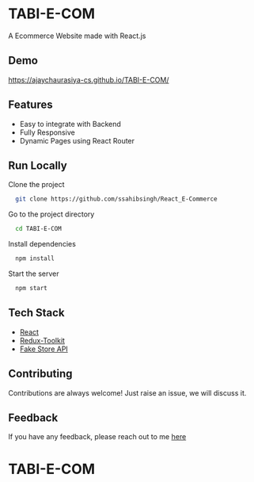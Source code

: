 ﻿# TABI-E-COM

A Ecommerce Website made with React.js 


## Demo
https://ajaychaurasiya-cs.github.io/TABI-E-COM/

## Features

- Easy to integrate with Backend
- Fully Responsive
- Dynamic Pages using React Router



## Run Locally

Clone the project

```bash
  git clone https://github.com/ssahibsingh/React_E-Commerce
```

Go to the project directory

```bash
  cd TABI-E-COM
```

Install dependencies

```bash
  npm install
```

Start the server

```bash
  npm start
```



## Tech Stack

* [React](https://reactjs.org/)
* [Redux-Toolkit](https://redux-toolkit.js.org/)
* [Fake Store API](https://fakestoreapi.com/)

## Contributing

Contributions are always welcome!
Just raise an issue, we will discuss it.


## Feedback

If you have any feedback, please reach out to me [here](https://ajaychuarasiya-cs.github.io/)


# TABI-E-COM


